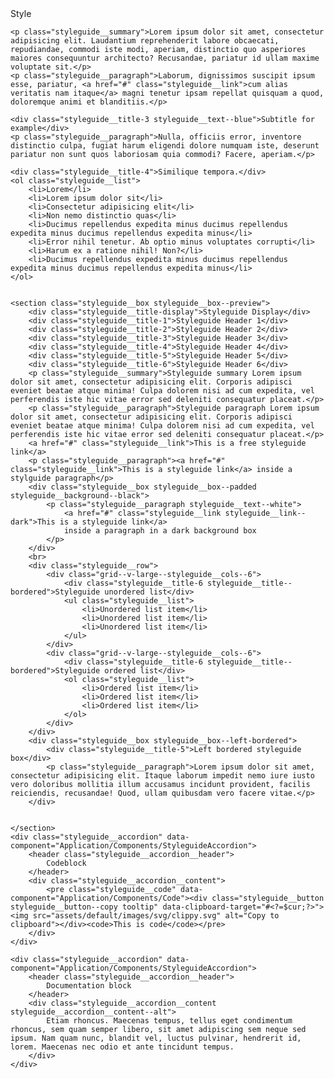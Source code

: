 <div class="styleguide__container styleguide__container--alt">
    <div class="styleguide__title-1">Style</div>

    <p class="styleguide__summary">Lorem ipsum dolor sit amet, consectetur adipisicing elit. Laudantium reprehenderit labore obcaecati, repudiandae, commodi iste modi, aperiam, distinctio quo asperiores maiores consequuntur architecto? Recusandae, pariatur id ullam maxime voluptate sit.</p>
    <p class="styleguide__paragraph">Laborum, dignissimos suscipit ipsum esse, pariatur, <a href="#" class="styleguide__link">cum alias veritatis nam itaque</a> magni tenetur ipsam repellat quisquam a quod, doloremque animi et blanditiis.</p>

    <div class="styleguide__title-3 styleguide__text--blue">Subtitle for example</div>
    <p class="styleguide__paragraph">Nulla, officiis error, inventore distinctio culpa, fugiat harum eligendi dolore numquam iste, deserunt pariatur non sunt quos laboriosam quia commodi? Facere, aperiam.</p>

    <div class="styleguide__title-4">Similique tempora.</div>
    <ol class="styleguide__list">
        <li>Lorem</li>
        <li>Lorem ipsum dolor sit</li>
        <li>Consectetur adipisicing elit</li>
        <li>Non nemo distinctio quas</li>
        <li>Ducimus repellendus expedita minus ducimus repellendus expedita minus ducimus repellendus expedita minus</li>
        <li>Error nihil tenetur. Ab optio minus voluptates corrupti</li>
        <li>Harum ex a ratione nihil! Non?</li>
        <li>Ducimus repellendus expedita minus ducimus repellendus expedita minus ducimus repellendus expedita minus</li>
    </ol>


    <section class="styleguide__box styleguide__box--preview">
        <div class="styleguide__title-display">Styleguide Display</div>
        <div class="styleguide__title-1">Styleguide Header 1</div>
        <div class="styleguide__title-2">Styleguide Header 2</div>
        <div class="styleguide__title-3">Styleguide Header 3</div>
        <div class="styleguide__title-4">Styleguide Header 4</div>
        <div class="styleguide__title-5">Styleguide Header 5</div>
        <div class="styleguide__title-6">Styleguide Header 6</div>
        <p class="styleguide__summary">Styleguide summary Lorem ipsum dolor sit amet, consectetur adipisicing elit. Corporis adipisci eveniet beatae atque minima! Culpa dolorem nisi ad cum expedita, vel perferendis iste hic vitae error sed deleniti consequatur placeat.</p>
        <p class="styleguide__paragraph">Styleguide paragraph Lorem ipsum dolor sit amet, consectetur adipisicing elit. Corporis adipisci eveniet beatae atque minima! Culpa dolorem nisi ad cum expedita, vel perferendis iste hic vitae error sed deleniti consequatur placeat.</p>
        <a href="#" class="styleguide__link">This is a free styleguide link</a>
        <p class="styleguide__paragraph"><a href="#" class="styleguide__link">This is a styleguide link</a> inside a stylguide paragraph</p>
        <div class="styleguide__box styleguide__box--padded styleguide__background--black">
            <p class="styleguide__paragraph styleguide__text--white">
                <a href="#" class="styleguide__link styleguide__link--dark">This is a styleguide link</a>
                inside a paragraph in a dark background box
            </p>
        </div>
        <br>
        <div class="styleguide__row">
            <div class="grid--v-large--styleguide__cols--6">
                <div class="styleguide__title-6 styleguide__title--bordered">Styleguide unordered list</div>
                <ul class="styleguide__list">
                    <li>Unordered list item</li>
                    <li>Unordered list item</li>
                    <li>Unordered list item</li>
                </ul>
            </div>
            <div class="grid--v-large--styleguide__cols--6">
                <div class="styleguide__title-6 styleguide__title--bordered">Styleguide ordered list</div>
                <ol class="styleguide__list">
                    <li>Ordered list item</li>
                    <li>Ordered list item</li>
                    <li>Ordered list item</li>
                </ol>
            </div>
        </div>
        <div class="styleguide__box styleguide__box--left-bordered">
            <div class="styleguide__title-5">Left bordered styleguide box</div>
            <p class="styleguide__paragraph">Lorem ipsum dolor sit amet, consectetur adipisicing elit. Itaque laborum impedit nemo iure iusto vero doloribus mollitia illum accusamus incidunt provident, facilis reiciendis, recusandae! Quod, ullam quibusdam vero facere vitae.</p>
        </div>


    </section>
    <div class="styleguide__accordion" data-component="Application/Components/StyleguideAccordion">
        <header class="styleguide__accordion__header">
            Codeblock
        </header>
        <div class="styleguide__accordion__content">
            <pre class="styleguide__code" data-component="Application/Components/Code"><div class="styleguide__button styleguide__button--copy tooltip" data-clipboard-target="#<?=$cur;?>"><img src="assets/default/images/svg/clippy.svg" alt="Copy to clipboard"></div><code>This is code</code></pre>
        </div>
    </div>

    <div class="styleguide__accordion" data-component="Application/Components/StyleguideAccordion">
        <header class="styleguide__accordion__header">
            Documentation block
        </header>
        <div class="styleguide__accordion__content styleguide__accordion__content--alt">
            Etiam rhoncus. Maecenas tempus, tellus eget condimentum rhoncus, sem quam semper libero, sit amet adipiscing sem neque sed ipsum. Nam quam nunc, blandit vel, luctus pulvinar, hendrerit id, lorem. Maecenas nec odio et ante tincidunt tempus.
        </div>
    </div>

</div>